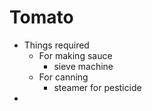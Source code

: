 # Tomato

- Things required
  - For making sauce
    - sieve machine 
  - For canning
    - steamer for pesticide
- 
